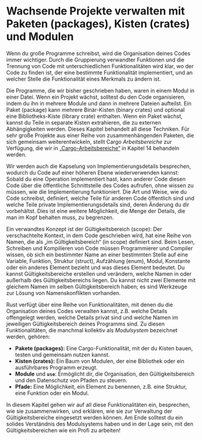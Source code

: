 # Wachsende Projekte verwalten mit Paketen (packages), Kisten (crates) und Modulen

Wenn du große Programme schreibst, wird die Organisation deines Codes immer
wichtiger. Durch die Gruppierung verwandter Funktionen und die Trennung von
Code mit unterschiedlichen Funktionalitäten wird klar, wo der Code zu finden
ist, der eine bestimmte Funktionalität implementiert, und an welcher Stelle
die Funktionalität eines Merkmals zu ändern ist.

Die Programme, die wir bisher geschrieben haben, waren in einem Modul in einer
Datei. Wenn ein Projekt wächst, solltest du den Code organisieren, indem du ihn
in mehrere Module und dann in mehrere Dateien aufteilst. Ein Paket (package)
kann mehrere Binär-Kisten (binary crates) und optional eine Bibliotheks-Kiste
(library crate) enthalten. Wenn ein Paket wächst, kannst du Teile in separate
Kisten extrahieren, die zu externen Abhängigkeiten werden. Dieses Kapitel
behandelt all diese Techniken. Für sehr große Projekte aus einer Reihe von
zusammenhängenden Paketen, die sich gemeinsam weiterentwickeln, stellt Cargo
_Arbeitsbereiche_ zur Verfügung, die wir in
[„Cargo-Arbeitsbereiche“][workspaces] in Kapitel 14 behandeln werden.

Wir werden auch die Kapselung von Implementierungsdetails besprechen, wodurch
du Code auf einer höheren Ebene wiederverwenden kannst: Sobald du eine
Operation implementiert hast, kann anderer Code diesen Code über die
öffentliche Schnittstelle des Codes aufrufen, ohne wissen zu müssen, wie die
Implementierung funktioniert. Die Art und Weise, wie du Code schreibst,
definiert, welche Teile für anderen Code öffentlich sind und welche Teile
private Implementierungsdetails sind, deren Änderung du dir vorbehältst. Dies
ist eine weitere Möglichkeit, die Menge der Details, die man im Kopf behalten
muss, zu begrenzen.

Ein verwandtes Konzept ist der Gültigkeitsbereich (scope): Der verschachtelte
Kontext, in dem Code geschrieben wird, hat eine Reihe von Namen, die als „im
Gültigkeitsbereich“ (in scope) definiert sind. Beim Lesen, Schreiben und
Kompilieren von Code müssen Programmierer und Compiler wissen, ob sich ein
bestimmter Name an einer bestimmten Stelle auf eine Variable, Funktion,
Struktur (struct), Aufzählung (enum), Modul, Konstante oder ein anderes Element
bezieht und was dieses Element bedeutet. Du kannst Gültigkeitsbereiche
erstellen und verändern, welche Namen in oder außerhalb des Gültigkeitsbereichs
liegen. Du kannst nicht zwei Elemente mit gleichem Namen im selben
Gültigkeitsbereich haben; es sind Werkzeuge zur Lösung von Namenskonflikten
vorhanden.

Rust verfügt über eine Reihe von Funktionalitäten, mit denen du die
Organisation deines Codes verwalten kannst, z.B. welche Details offengelegt
werden, welche Details privat sind und welche Namen im jeweiligen
Gültigkeitsbereich deines Programms sind. Zu diesen Funktionalitäten, die
manchmal kollektiv als _Modulsystem_ bezeichnet werden, gehören:

- **Pakete (packages):** Eine Cargo-Funktionalität, mit der du Kisten bauen,
  testen und gemeinsam nutzen kannst.
- **Kisten (crates):** Ein Baum von Modulen, der eine Bibliothek oder ein
  ausführbares Programm erzeugt.
- **Module** und **`use`**: Ermöglicht dir, die Organisation, den
  Gültigkeitsbereich und den Datenschutz von Pfaden zu steuern.
- **Pfade:** Eine Möglichkeit, ein Element zu benennen, z.B. eine Struktur,
  eine Funktion oder ein Modul.

In diesem Kapitel gehen wir auf all diese Funktionalitäten ein, besprechen, wie
sie zusammenwirken, und erklären, wie sie zur Verwaltung der
Gültigkeitsbereiche eingesetzt werden können. Am Ende solltest du ein solides
Verständnis des Modulsystems haben und in der Lage sein, mit den
Gültigkeitsbereichen wie ein Profi zu arbeiten!

[workspaces]: ch14-03-cargo-workspaces.html
